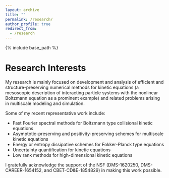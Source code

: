 ```yaml
---
layout: archive
title: ""
permalink: /research/
author_profile: true
redirect_from:
  - /research
---
```


{% include base_path %}

Research Interests
======
My research is mainly focused on development and analysis of efficient and structure-preserving numerical methods for kinetic equations (a mesoscopic description of interacting particle systems with the nonlinear Boltzmann equation as a prominent example) and related problems arising in multiscale modeling and simulation. 

Some of my recent representative work include:

* Fast Fourier spectral methods for Boltzmann type collisional kinetic equations
* Asymptotic-preserving and positivity-preserving schemes for multiscale kinetic equations
* Energy or entropy dissipative schemes for Fokker-Planck type equations
* Uncertainty quantification for kinetic equations
* Low rank methods for high-dimensional kinetic equations


I gratefully acknowledge the support of the NSF (DMS-1620250, DMS-CAREER-1654152, and CBET-CD&E-1854829) in making this work possible.
